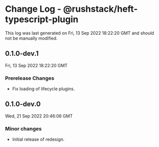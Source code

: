 # Change Log - @rushstack/heft-typescript-plugin

This log was last generated on Fri, 13 Sep 2022 18:22:20 GMT and should not be manually modified.

## 0.1.0-dev.1
Fri, 13 Sep 2022 18:22:20 GMT

### Prerelease Changes

- Fix loading of lifecycle plugins.

## 0.1.0-dev.0
Wed, 21 Sep 2022 20:46:06 GMT

### Minor changes

- Initial release of redesign.

